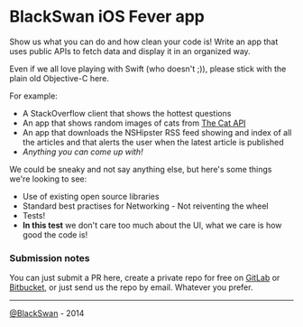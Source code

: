 # BlackSwan iOS Fever app

Show us what you can do and how clean your code is! Write an app that uses public APIs to fetch data and display it in an organized way.

Even if we all love playing with Swift (who doesn't ;)), please stick with the plain old Objective-C here.

For example:

* A StackOverflow client that shows the hottest questions
* An app that shows random images of cats from [The Cat API](http://thecatapi.com/)
* An app that downloads the NSHipster RSS feed showing and index of all the articles and that alerts the user when the latest article is published
* _Anything you can come up with!_

We could be sneaky and not say anything else, but here's some things we're looking to see:

* Use of existing open source libraries
* Standard best practises for Networking - Not reiventing the wheel
* Tests!
* **In this test** we don't care too much about the UI, what we care is how good the code is!

### Submission notes

You can just submit a PR here, create a private repo for free on [GitLab](https://www.gitlab.com/?gclid=CLCBmaWM474CFaMSwwodAqIAqw) or [Bitbucket](https://bitbucket.org/), or just send us the repo by email. Whatever you prefer.

---

[@BlackSwan](https://www.bkakswan.com) - 2014
